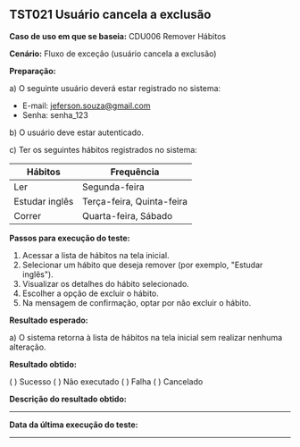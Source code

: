 ## TST021 Usuário cancela a exclusão

**Caso de uso em que se baseia:** CDU006 Remover Hábitos  

**Cenário:** Fluxo de exceção (usuário cancela a exclusão)

**Preparação:** 

a) O seguinte usuário deverá estar registrado no sistema:

* E-mail: jeferson.souza@gmail.com
* Senha: senha_123

b) O usuário deve estar autenticado.

c) Ter os seguintes hábitos registrados no sistema: 

| Hábitos | Frequência |
|-------- | -----------|
|Ler      | Segunda-feira|
|Estudar inglês| Terça-feira, Quinta-feira|
|Correr| Quarta-feira, Sábado|

**Passos para execução do teste:**

1. Acessar a lista de hábitos na tela inicial.
2. Selecionar um hábito que deseja remover (por exemplo, "Estudar inglês").
3. Visualizar os detalhes do hábito selecionado.
4. Escolher a opção de excluir o hábito.
5. Na mensagem de confirmação, optar por não excluir o hábito.

**Resultado esperado:**

a) O sistema retorna à lista de hábitos na tela inicial sem realizar nenhuma alteração.

**Resultado obtido:**

( ) Sucesso
( ) Não executado
( ) Falha
( ) Cancelado

**Descrição do resultado obtido:**
___

**Data da última execução do teste:**
___